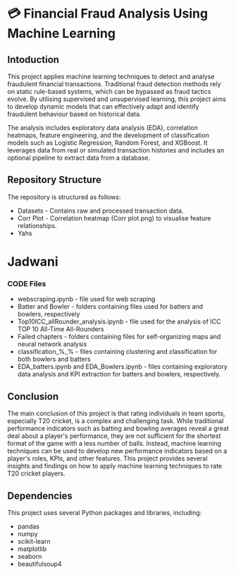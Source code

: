 # 💳 Financial Fraud Analysis Using Machine Learning

## Intoduction
This project applies machine learning techniques to detect and analyse fraudulent financial transactions. Traditional fraud detection methods rely on static rule-based systems, which can be bypassed as fraud tactics evolve. By utilising supervised and unsupervised learning, this project aims to develop dynamic models that can effectively adapt and identify fraudulent behaviour based on historical data.

The analysis includes exploratory data analysis (EDA), correlation heatmaps, feature engineering, and the development of classification models such as Logistic Regression, Random Forest, and XGBoost. It leverages data from real or simulated transaction histories and includes an optional pipeline to extract data from a database.

## Repository Structure
The repository is structured as follows:

* Datasets - Contains raw and processed transaction data.
* Corr Plot - Correlation heatmap (Corr plot.png) to visualise feature relationships.
* Yahs
#  Jadwani

### CODE Files

* webscraping.ipynb - file used for web scraping
* Batter and Bowler - folders containing files used for batters and bowlers, respectively
* Top10ICC_allRounder_analysis.ipynb - file used for the analysis of ICC TOP 10 All-Time All-Rounders
* Failed chapters - folders containing files for self-organizing maps and neural network analysis
* classification_%_% - files containing clustering and classification for both bowlers and batters
* EDA_batters.ipynb and EDA_Bowlers.ipynb - files containing exploratory data analysis and KPI extraction for batters and bowlers, respectively.

## Conclusion
The main conclusion of this project is that rating individuals in team sports, especially T20 cricket, is a complex and challenging task. While traditional performance indicators such as batting and bowling averages reveal a great deal about a player's performance, they are not sufficient for the shortest format of the game with a less number of balls. Instead, machine learning techniques can be used to develop new performance indicators based on a player's roles, KPIs, and other features. This project provides several insights and findings on how to apply machine learning techniques to rate T20 cricket players.

## Dependencies
This project uses several Python packages and libraries, including:

* pandas
* numpy
* scikit-learn
* matplotlib
* seaborn
* beautifulsoup4
